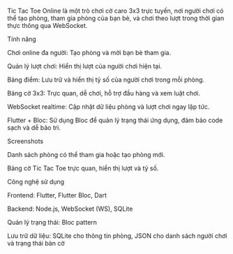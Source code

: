 Tic Tac Toe Online là một trò chơi cờ caro 3x3 trực tuyến, nơi người chơi có thể tạo phòng, tham gia phòng của bạn bè, và chơi theo lượt trong thời gian thực thông qua WebSocket.

Tính năng

Chơi online đa người: Tạo phòng và mời bạn bè tham gia.

Quản lý lượt chơi: Hiển thị lượt của người chơi hiện tại.

Bảng điểm: Lưu trữ và hiển thị tỷ số của người chơi trong mỗi phòng.

Bảng cờ 3x3: Trực quan, dễ chơi, hỗ trợ đầu hàng và xem luật chơi.

WebSocket realtime: Cập nhật dữ liệu phòng và lượt chơi ngay lập tức.

Flutter + Bloc: Sử dụng Bloc để quản lý trạng thái ứng dụng, đảm bảo code sạch và dễ bảo trì.

Screenshots


Danh sách phòng có thể tham gia hoặc tạo phòng mới.


Bảng cờ Tic Tac Toe trực quan, hiển thị lượt và tỷ số.

Công nghệ sử dụng

Frontend: Flutter, Flutter Bloc, Dart

Backend: Node.js, WebSocket (WS), SQLite

Quản lý trạng thái: Bloc pattern

Lưu trữ dữ liệu: SQLite cho thông tin phòng, JSON cho danh sách người chơi và trạng thái bàn cờ
